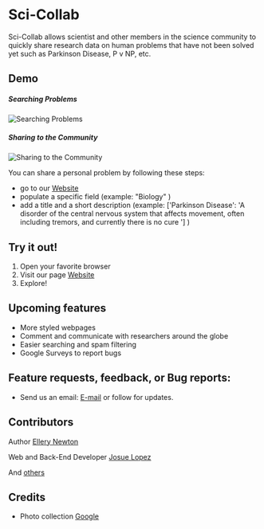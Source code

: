 Sci-Collab
============================

Sci-Collab allows scientist and other members in the science community to
quickly share research data on human problems that have not been solved yet
such as Parkinson Disease, P v NP, etc.

## Demo
##### Searching Problems

![Searching Problems](https://raw.githubusercontent.com/josueal1/yhacks-2017-team/master/tutorial/search.gif)

##### Sharing to the Community

![Sharing to the Community](https://raw.githubusercontent.com/josueal1/yhacks-2017-team/master/tutorial/world_map.gif)

You can share a personal problem by following these steps:
- go to our [Website](https://yhacks-2017-team1.appspot.com/)
- populate a specific field (example: "Biology" )
- add a title and a short description (example: ['Parkinson Disease': 'A disorder of the central nervous system that affects movement, often including tremors, and currently there is no cure '] )

## Try it out!
1. Open your favorite browser
2. Visit our page [Website](https://yhacks-2017-team1.appspot.com/)
3. Explore!

## Upcoming features
* More styled webpages
* Comment and communicate with researchers around the globe
* Easier searching and spam filtering
* Google Surveys to report bugs

## Feature requests, feedback, or Bug reports:
* Send us an email: [E-mail](josueal1@uci.edu) or follow for updates.

## Contributors
Author [Ellery Newton](https://facebook.com/ellerynewton)

Web and Back-End Developer [Josue Lopez](https://twitter.com/galvez2j)

And [others](https://github.com/josueal1/yhacks-2017-team/graphs/contributors)

## Credits
* Photo collection [Google](http://google.com/)
